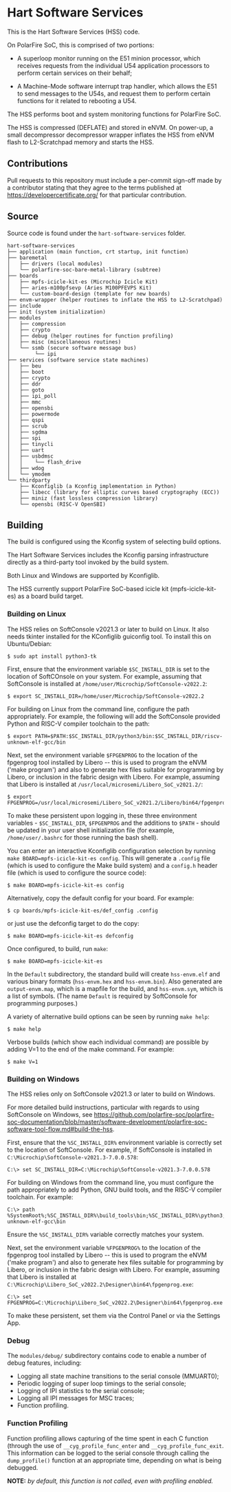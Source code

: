 # Hart Software Services

This is the Hart Software Services (HSS) code. 

On PolarFire SoC, this is comprised of two portions:

- A superloop monitor running on the E51 minion processor, which receives requests from the 
   individual U54 application processors to perform certain services on their behalf;

- A Machine-Mode software interrupt trap handler, which allows the E51 to send messages to the U54s, 
   and request them to perform certain functions for it related to rebooting a U54.

The HSS performs boot and system monitoring functions for PolarFire SoC.

The HSS is compressed (DEFLATE) and stored in eNVM.  On power-up, a small decompressor decompressor wrapper inflates the HSS from eNVM flash to L2-Scratchpad memory and starts the HSS.

## Contributions

Pull requests to this repository must include a per-commit sign-off made by a contributor stating that they agree to the terms published at https://developercertificate.org/ for that particular contribution.

## Source

Source code is found under the `hart-software-services` folder.
   
    hart-software-services
    ├── application (main function, crt startup, init function)
    ├── baremetal
    │   ├── drivers (local modules)
    │   └── polarfire-soc-bare-metal-library (subtree)
    ├── boards
    │   ├── mpfs-icicle-kit-es (Microchip Icicle Kit)
    │   ├── aries-m100pfsevp (Aries M100PFEVPS Kit)
    │   └── custom-board-design (template for new boards)
    ├── envm-wrapper (helper routines to inflate the HSS to L2-Scratchpad)
    ├── include
    ├── init (system initialization)
    ├── modules
    │   ├── compression
    │   ├── crypto
    │   ├── debug (helper routines for function profiling)
    │   ├── misc (miscellaneous routines)
    │   └── ssmb (secure software message bus)
    │        └── ipi
    ├── services (software service state machines)
    │   ├── beu
    │   ├── boot
    │   ├── crypto
    │   ├── ddr
    │   ├── goto
    │   ├── ipi_poll
    │   ├── mmc
    │   ├── opensbi
    │   ├── powermode
    │   ├── qspi
    │   ├── scrub
    │   ├── sgdma
    │   ├── spi
    │   ├── tinycli
    │   ├── uart
    │   ├── usbdmsc
    │   │    └── flash_drive
    │   ├── wdog
    │   └── ymodem
    └── thirdparty
        ├── Kconfiglib (a Kconfig implementation in Python)
        ├── libecc (library for elliptic curves based cryptography (ECC))
        ├── miniz (fast lossless compression library)
        └── opensbi (RISC-V OpenSBI)

## Building

The build is configured using the Kconfig system of selecting build options. 

The Hart Software Services includes the Kconfig parsing infrastructure directly as a third-party tool invoked by the build system.

Both Linux and Windows are supported by Kconfiglib.
 
The HSS currently support PolarFire SoC-based icicle kit (mpfs-icicle-kit-es) as a board build target.

### Building on Linux

The HSS relies on SoftConsole v2021.3 or later to build on Linux. It also needs tkinter installed for the KConfiglib guiconfig tool. To install this on Ubuntu/Debian:

    $ sudo apt install python3-tk

First, ensure that the environment variable `$SC_INSTALL_DIR` is set to the location of SoftCOnsole on your system. For example, assuming that SoftConsole is installed at  `/home/user/Microchip/SoftConsole-v2022.2`:

    $ export SC_INSTALL_DIR=/home/user/Microchip/SoftConsole-v2022.2

For building on Linux from the command line, configure the path appropriately. For example, the following will add the SoftConsole provided Python and RISC-V compiler toolchain to the path:

    $ export PATH=$PATH:$SC_INSTALL_DIR/python3/bin:$SC_INSTALL_DIR/riscv-unknown-elf-gcc/bin

Next, set the environment variable `$FPGENPROG` to the location of the fpgenprog tool installed by Libero -- this is used to program the eNVM ('make program') and also to generate hex files suitable for programming by Libero, or inclusion in the fabric design with Libero. For example, assuming that Libero is installed at `/usr/local/microsemi/Libero_SoC_v2021.2/`:

    $ export FPGENPROG=/usr/local/microsemi/Libero_SoC_v2021.2/Libero/bin64/fpgenprog

To make these persistent upon logging in, these three environment variables - `$SC_INSTALL_DIR`, `$FPGENPROG` and the additions to `$PATH` - should be updated in your user shell initialization file (for example, `/home/user/.bashrc` for those running the bash shell).

You can enter an interactive Kconfiglib configuration selection by running `make BOARD=mpfs-icicle-kit-es config`. This will generate a `.config` file (which is used to configure the Make build system) and a `config.h` header file (which is used to configure the source code):

    $ make BOARD=mpfs-icicle-kit-es config

Alternatively, copy the default config for your board. For example:

    $ cp boards/mpfs-icicle-kit-es/def_config .config

or just use the defconfig target to do the copy:

    $ make BOARD=mpfs-icicle-kit-es defconfig 

Once configured, to build, run `make`:

    $ make BOARD=mpfs-icicle-kit-es

In the `Default` subdirectory, the standard build will create `hss-envm.elf` and various binary formats (`hss-envm.hex` and `hss-envm.bin`).  Also generated are `output-envm.map`, which is a mapfile for the build, and  `hss-envm.sym`, which is a list of symbols.  (The name `Default` is required by SoftConsole for programming purposes.)

A variety of alternative build options can be seen by running `make help`:

    $ make help

Verbose builds (which show each individual command) are possible by adding V=1 to the end of the make command. For example:

    $ make V=1

### Building on Windows

The HSS relies only on SoftConsole v2021.3 or later to build on Windows.

For more detailed build instructions, particular with regards to using SoftConsole on Windows, see https://github.com/polarfire-soc/polarfire-soc-documentation/blob/master/software-development/polarfire-soc-software-tool-flow.md#build-the-hss.

First, ensure that the `%SC_INSTALL_DIR%` environment variable is correctly set to the location of SoftConsole.  For example, if SoftConsole is installed in `C:\Microchip\SoftConsole-v2021.3-7.0.0.578`:

    C:\> set SC_INSTALL_DIR=C:\Microchip\SoftConsole-v2021.3-7.0.0.578

For building on Windows from the command line, you must configure the path appropriately to add Python, GNU build tools, and the RISC-V compiler toolchain. For example:

    C:\> path %SystemRoot%;%SC_INSTALL_DIR%\build_tools\bin;%SC_INSTALL_DIR%\python3;%SC_INSTALL_DIR%\riscv-unknown-elf-gcc\bin

Ensure the `%SC_INSTALL_DIR%` variable correctly matches your system.

Next, set the environment variable `%FPGENPROG%` to the location of the fpgenprog tool installed by Libero -- this is used to program the eNVM ('make program') and also to generate hex files suitable for programming by Libero, or inclusion in the fabric design with Libero. For example, assuming that Libero is installed at `C:\Microchip\Libero_SoC_v2022.2\Designer\bin64\fpgenprog.exe`:

    C:\> set FPGENPROG=C:\Microchip\Libero_SoC_v2022.2\Designer\bin64\fpgenprog.exe

To make these persistent, set them via the Control Panel or via the Settings App.

### Debug

The `modules/debug/` subdirectory contains code to enable a number of debug features, including:

 * Logging all state machine transitions to the serial console (MMUART0);
 * Periodic logging of super loop timings to the serial console;
 * Logging of IPI statistics to the serial console;
 * Logging all IPI messages for MSC traces;
 * Function profiling.

### Function Profiling

Function profiling allows capturing of the time spent in each C function (through the use of `__cyg_profile_func_enter` and `__cyg_profile_func_exit`. This information can be logged to the serial console through calling the `dump_profile()` function at an appropriate time, depending on what is being debugged.

**NOTE:** *by default, this function is not called, even with profiling enabled.*
